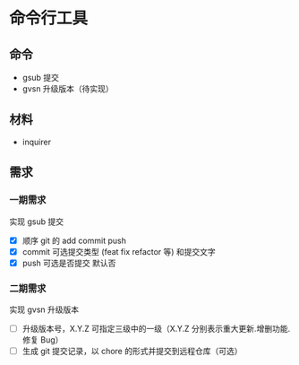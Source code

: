 # 命令行工具
## 命令
- gsub 提交
- gvsn 升级版本（待实现）

## 材料
- inquirer

## 需求
### 一期需求
实现 gsub 提交

- [x] 顺序 git 的 add commit push
- [x] commit 可选提交类型 (feat fix refactor 等) 和提交文字 
- [x] push 可选是否提交 默认否

### 二期需求
实现 gvsn 升级版本

- [ ] 升级版本号，X.Y.Z 可指定三级中的一级（X.Y.Z 分别表示重大更新.增删功能.修复 Bug）
- [ ] 生成 git 提交记录，以 chore 的形式并提交到远程仓库（可选）
